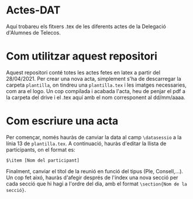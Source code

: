 # Actes-DAT
Aquí trobareu els fitxers .tex de les diferents actes de la Delegació d'Alumnes de Telecos.
# Com utilitzar aquest repositori
Aquest repositori conté totes les actes fetes en latex a partir del 28/04/2021. Per crear una nova acta, simplement s'ha de descarregar la carpeta `plantilla`, on tindreu una `plantilla.tex` i les imatges necessaries, com ara el logo. Un cop compilada i acabada l'acta, heu de penjar el pdf a la carpeta del drive i el .tex aquí amb el nom corresponent al dd/mm/aaaa.
# Com escriure una acta
Per començar, només hauràs de canviar la data al camp `\datasessio` a la línia 13 de `plantilla.tex`. A continuació, hauràs d'editar la llista de participants, on el format es:
```
$\item [Nom del participant]
```
Finalment, canviar el títol de la reunió en funció del tipus (Ple, Consell,...). Un cop fet aixó, hauràs d'afegir després de l'índex una nova secció per cada secció que hi hagi a l'ordre del dia, amb el format `\section{Nom de la secció}`.
